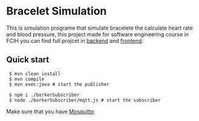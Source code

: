 # Bracelet Simulation

This is simulation programe that simulate bracelete the calculate heart rate and blood pressure, this project made for software engineering course in FCIH you can find full projcet in 
[backend](https://github.com/0xCator/SE2Back) and [frontend](https://github.com/0xCator/SE2Front).


## Quick start


```console
 $ mvn clean install 
 $ mvn compile
 $ mvn exec:java # start the publisher 
```

```console
 $ npm i ./borkerSubscriber
 $ node ./borkerSubscriber/mqtt.js # start the subscriber 
```

Make sure that you have [Mosquitto](https://mosquitto.org/download/)
